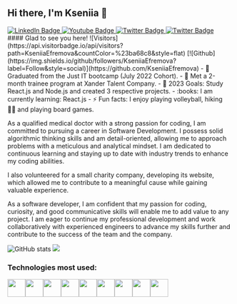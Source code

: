 ## Hi there, I'm Kseniia 👋
<div id="badges">
  <a href="[your-linkedin-URL](https://www.linkedin.com/in/kseniia-efremova-1797aa234/)">
    <img src="https://img.shields.io/badge/LinkedIn-blue?style=for-the-badge&logo=linkedin&logoColor=white" alt="LinkedIn Badge"/>
  </a>
  <a href="http://www.kseniia-efremova.com/">
    <img src="https://img.shields.io/badge/Portfolio-gray?style=for-the-badge&logo=porfolio&logoColor=white" alt="Youtube Badge"/>
  </a>
  <a href="[your-twitter-URL](https://gitlab.com/horomi)">
    <img src="https://img.shields.io/badge/GitLab-orange?style=for-the-badge&logo=gitlab&logoColor=white" alt="Twitter Badge"/>
  </a>
  <a href="[your-twitter-URL](https://www.hackerrank.com/ef_xenya)">
    <img src="https://img.shields.io/badge/HackerRank-success?style=for-the-badge&logo=hacker_rank&logoColor=white" alt="Twitter Badge"/>
  </a>
</div>
#### Glad to see you here! ![Visitors](https://api.visitorbadge.io/api/visitors?path=KseniiaEfremova&countColor=%23ba68c8&style=flat) [![Github](https://img.shields.io/github/followers/KseniiaEfremova?label=Follow&style=social)](https://github.com/KseniiaEfremova)
- 🌱 Graduated from the Just IT bootcamp (July 2022 Cohort).
- 🔭 Met a 2-month trainee program at Xander Talent Company.
- 🥅 2023 Goals: Study React.js and Node.js and created 3 respective projects.
- :books: I am currently learning: React.js
- ⚡ Fun facts: I enjoy playing volleyball, hiking 🚶‍♀ and playing board games.

As a qualified medical doctor with a strong passion for coding, I am committed to pursuing a career in Software Development. I possess solid algorithmic thinking skills and am detail-oriented, allowing me to approach problems with a meticulous and analytical mindset. 
I am dedicated to continuous learning and staying up to date with industry trends to enhance my coding abilities.

I also volunteered for a small charity company, developing its website, which allowed me to contribute to a meaningful cause while gaining valuable experience.

As a software developer, I am confident that my passion for coding, curiosity, and good communicative skills will enable me to add value to any project. I am eager to continue my professional development and work collaboratively with experienced engineers to advance my skills further and contribute to the success of the team and the company.
<br>

![GitHub stats](https://github-readme-stats.vercel.app/api?username=KseniiaEfremova&show_icons=true&theme=buefy) <img src="https://github-readme-stats.vercel.app/api/top-langs?username=KseniiaEfremova&layout=compact&theme=buefy"/>

### Technologies most used:
<img src="https://cdn.jsdelivr.net/gh/devicons/devicon/icons/python/python-original.svg" height=40 /><img src="https://cdn.jsdelivr.net/gh/devicons/devicon/icons/javascript/javascript-original.svg" height=40 /><img src="https://cdn.jsdelivr.net/gh/devicons/devicon/icons/flask/flask-original.svg" height=40 /><img src="https://cdn.jsdelivr.net/gh/devicons/devicon/icons/html5/html5-original.svg" height=40 /><img src="https://cdn.jsdelivr.net/gh/devicons/devicon/icons/css3/css3-original.svg" height=40 /><img src="https://cdn.jsdelivr.net/gh/devicons/devicon/icons/react/react-original.svg" height=40 /><img src="https://cdn.jsdelivr.net/gh/devicons/devicon/icons/sqlite/sqlite-original.svg" height=40 /><img src="https://cdn.jsdelivr.net/gh/devicons/devicon/icons/gitlab/gitlab-original.svg" height=40 /><img src="https://cdn.jsdelivr.net/gh/devicons/devicon/icons/git/git-original.svg" height=40 />
          
                             
